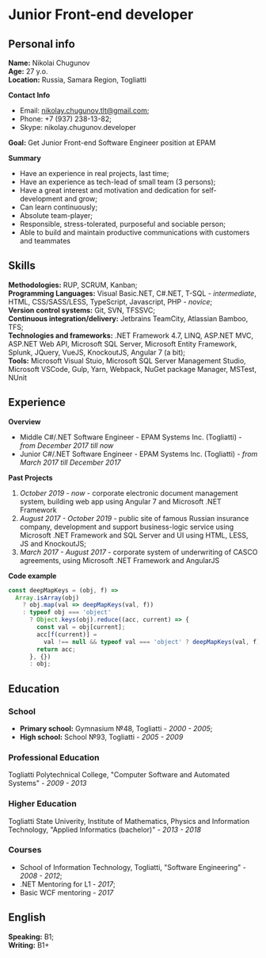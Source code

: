 # Junior Front-end developer

## Personal info
**Name:** Nikolai Chugunov  
**Age:** 27 y.o.  
**Location:** Russia, Samara Region, Togliatti

**Contact Info**
* Email: nikolay.chugunov.tlt@gmail.com;
* Phone: +7 (937) 238-13-82;
* Skype: nikolay.chugunov.developer

**Goal:** Get Junior Front-end Software Engineer position at EPAM

**Summary**
* Have an experience in real projects, last time;
* Have an experience as tech-lead of small team (3 persons);
* Have a great interest and motivation and dedication for self-development and grow;
* Can learn continuously;
* Absolute team-player;
* Responsible, stress-tolerated, purposeful and sociable person;
* Able to build and maintain productive communications with customers and teammates

## Skills
**Methodologies:** RUP, SCRUM, Kanban;  
**Programming Languages:** Visual Basic.NET, C#.NET, T-SQL - *intermediate*, HTML, CSS/SASS/LESS, TypeScript, Javascript, PHP - *novice*;  
**Version control systems:** Git, SVN, TFSSVC;  
**Continuous integration/delivery:** Jetbrains TeamCity, Atlassian Bamboo, TFS;  
**Technologies and frameworks:** .NET Framework 4.7, LINQ, ASP.NET MVC, ASP.NET Web API, Microsoft SQL Server, Microsoft Entity Framework, Splunk, JQuery, VueJS, KnockoutJS, Angular 7 (a bit);  
**Tools:** Microsoft Visual Stuio, Microsoft SQL Server Management Studio, Microsoft VSCode, Gulp, Yarn, Webpack, NuGet package Manager, MSTest, NUnit

## Experience
**Overview**
* Middle C#/.NET Software Engineer - EPAM Systems Inc. (Togliatti) - *from December 2017 till now*
* Junior C#/.NET Software Engineer - EPAM Systems Inc. (Togliatti) - *from March 2017 till December 2017*

**Past Projects**
1. *October 2019 - now* - corporate electronic document management system, building web app using Angular 7 and Microsoft .NET Framework
2. *August 2017 - October 2019* - public site of famous Russian insurance company, development and support business-logic service using Microsoft .NET Framework and SQL Server and UI using HTML, LESS, JS and KnockoutJS;
3. *March 2017 - August 2017* - corporate system of underwriting of CASCO agreements, using Microsoft .NET Framework and AngularJS

**Code example**
```javascript
const deepMapKeys = (obj, f) =>
  Array.isArray(obj)
    ? obj.map(val => deepMapKeys(val, f))
    : typeof obj === 'object'
      ? Object.keys(obj).reduce((acc, current) => {
        const val = obj[current];
        acc[f(current)] =
          val !== null && typeof val === 'object' ? deepMapKeys(val, f) : (acc[f(current)] = val);
        return acc;
      }, {})
      : obj;
```

## Education
### School
* **Primary school:** Gymnasium №48, Togliatti - *2000 - 2005*;
* **High school:** School №93, Togliatti - *2005 - 2009*

### Professional Education
Togliatti Polytechnical College, "Computer Software and Automated Systems" - *2009 - 2013*

### Higher Education
Togliatti State Univerity, Institute of Mathematics, Physics and Information Technology, "Applied Informatics (bachelor)" - *2013 - 2018*

### Courses
* School of Information Technology, Togliatti, "Software Engineering" - *2008 - 2012*;
* .NET Mentoring for L1 - *2017*;
* Basic WCF mentoring - *2017*

## English
**Speaking:** B1;  
**Writing:** B1+